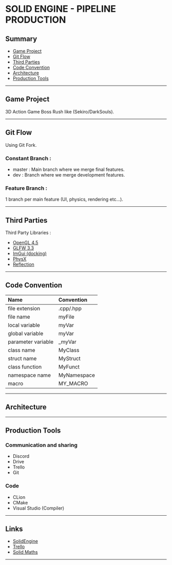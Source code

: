 # SOLID ENGINE - PIPELINE PRODUCTION

## Summary

- [Game Project](##Game%20Project)
- [Git Flow](##Git%20Flow)
- [Third Parties](##Third%20Parties)
- [Code Convention](##Code%20Convention)
- [Architecture](##Architecture)
- [Production Tools](##Production%20Tools)

---

## Game Project

3D Action Game Boss Rush like (Sekiro/DarkSouls).

---

## Git Flow

Using Git Fork.

### Constant Branch :

- master : Main branch where we merge final features.
- dev : Branch where we merge development features.

### Feature Branch :

1 branch per main feature (UI, physics, rendering etc...).

---

## Third Parties

Third Party Libraries :

- [OpenGL 4.5](http://glad.dav1d.de/#profile=core&api=gl%3D4.5&api=gles1%3Dnone&api=gles2%3Dnone&api=glsc2%3Dnone&extensions=GL_KHR_debug&language=c&specification=gl&loader=on)
- [GLFW 3.3](https://www.glfw.org/)
- [ImGui (docking)](https://github.com/ocornut/imgui/tree/docking)
- [PhysX](https://developer.nvidia.com/physx-sdk)
- [Reflection](https://github.com/jsoysouvanh/Refureku)

---

## Code Convention

|Name               |Convention |
|:------------------|:----------|
|file extension     |.cpp/.hpp  |
|file name          |myFile     |
|local variable     |myVar      |
|global variable    |myVar      |
|parameter variable |_myVar     |
|class name         |MyClass    |
|struct name        |MyStruct   |
|class function     |MyFunct    |
|namespace name     |MyNamespace|
|macro              |MY_MACRO   |

---

## Architecture



---

## Production Tools

### Communication and sharing

- Discord
- Drive
- Trello
- Git

### Code

- CLion
- CMake
- Visual Studio (Compiler)

---

## Links

- [SolidEngine](https://github.com/guillaumelbf/SolidEngine/)
- [Trello](https://trello.com/b/bayuJUGa/solid-engine)
- [Solid Maths](https://github.com/guillaumelbf/SolidMaths/tree/master)

---